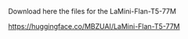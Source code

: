 Download here the files for the LaMini-Flan-T5-77M 
<br>

https://huggingface.co/MBZUAI/LaMini-Flan-T5-77M
